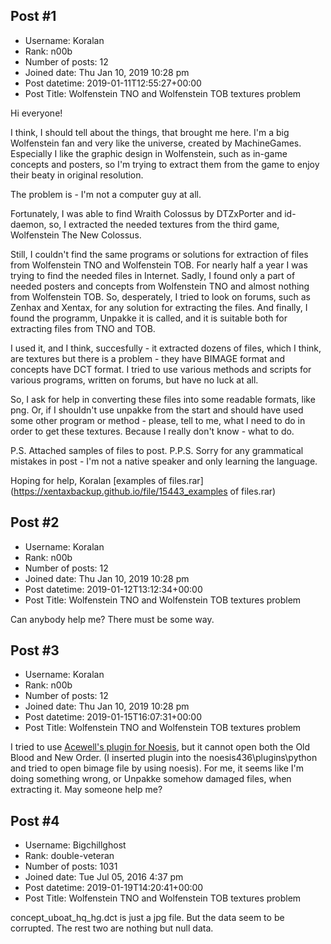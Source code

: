 ## Post #1
- Username: Koralan
- Rank: n00b
- Number of posts: 12
- Joined date: Thu Jan 10, 2019 10:28 pm
- Post datetime: 2019-01-11T12:55:27+00:00
- Post Title: Wolfenstein TNO and Wolfenstein TOB textures problem

Hi everyone!

I think, I should tell about the things, that brought me here. I'm a big Wolfenstein fan and very like the universe, created by MachineGames. Especially I like the graphic design in Wolfenstein, such as in-game concepts and posters, so I'm trying to extract them from the game to enjoy their beaty in original resolution. 

The problem is - I'm not a computer guy at all.

Fortunately, I was able to find Wraith Colossus by DTZxPorter and id-daemon, so, I extracted the needed textures from the third game, Wolfenstein The New Colossus. 

Still, I couldn't find the same programs or solutions for extraction of files from Wolfenstein TNO and Wolfenstein TOB. For nearly half a year I was trying to find the needed files in Internet. Sadly, I found only a part of needed posters and concepts from Wolfenstein TNO and almost nothing from Wolfenstein TOB. So, desperately, I tried to look on forums, such as Zenhax and Xentax, for any solution for extracting the files. And finally, I found the programm, Unpakke it is called, and it is suitable both for extracting files from TNO and TOB.

I used it, and I think, succesfully - it extracted dozens of files, which I think, are textures but there is a problem - they have BIMAGE format and concepts have DCT format. I tried to use various methods and scripts for various programs, written on forums, but have no luck at all.

So, I ask for help in converting these files into some readable formats, like png. Or, if I shouldn't use unpakke from the start and should have used some other program or method - please, tell to me, what I need to do in order to get these textures. Because I really don't know - what to do.

P.S. Attached samples of files to post.
P.P.S. Sorry for any grammatical mistakes in post - I'm not a native speaker and only learning the language.

Hoping for help,
Koralan
[examples of files.rar](https://xentaxbackup.github.io/file/15443_examples of files.rar)
## Post #2
- Username: Koralan
- Rank: n00b
- Number of posts: 12
- Joined date: Thu Jan 10, 2019 10:28 pm
- Post datetime: 2019-01-12T13:12:34+00:00
- Post Title: Wolfenstein TNO and Wolfenstein TOB textures problem

Can anybody help me? There must be some way.
## Post #3
- Username: Koralan
- Rank: n00b
- Number of posts: 12
- Joined date: Thu Jan 10, 2019 10:28 pm
- Post datetime: 2019-01-15T16:07:31+00:00
- Post Title: Wolfenstein TNO and Wolfenstein TOB textures problem

I tried to use [Acewell's plugin for Noesis](http://forum.xentax.com/viewtopic.php?f=18&t=12853&hilit=wolfenstein+bimage), but it cannot open both the Old Blood and New Order. (I inserted plugin into the noesis436\plugins\python and tried to open bimage file by using noesis). For me, it seems like I'm doing something wrong, or Unpakke somehow damaged files, when extracting it. May someone help me?
## Post #4
- Username: Bigchillghost
- Rank: double-veteran
- Number of posts: 1031
- Joined date: Tue Jul 05, 2016 4:37 pm
- Post datetime: 2019-01-19T14:20:41+00:00
- Post Title: Wolfenstein TNO and Wolfenstein TOB textures problem

concept_uboat_hq_hg.dct is just a jpg file. But the data seem to be corrupted. The rest two are nothing but null data.
